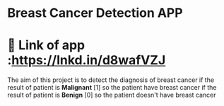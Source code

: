# Breast Cancer Detection APP
# 🔎 Link of app :https://lnkd.in/d8wafVZJ

The aim of this project is to detect the diagnosis of breast cancer
if the result of patient is **Malignant** [1] so the patient have breast cancer 
if the result of patient is **Benign** [0] so the patient doesn't have breast cancer


